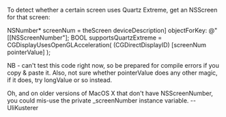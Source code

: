 To detect whether a certain screen uses Quartz Extreme, get an NSScreen for that screen:

    
NSNumber* screenNum = theScreen deviceDescription] objectForKey: @"[[NSScreenNumber"];
BOOL supportsQuartzExtreme = CGDisplayUsesOpenGLAcceleration( (CGDirectDisplayID) [screenNum pointerValue] );


NB - can't test this code right now, so be prepared for compile errors if you copy & paste it. Also, not sure whether pointerValue does any other magic, if it does, try longValue or so instead.

Oh, and on older versions of MacOS X that don't have NSScreenNumber, you could mis-use the private _screenNumber instance variable. -- UliKusterer
